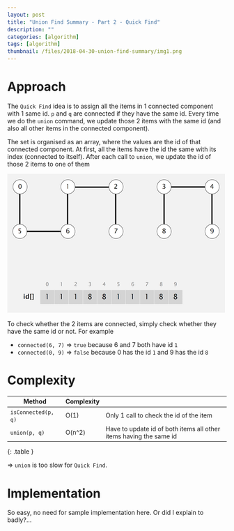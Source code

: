 ```yaml
---
layout: post
title: "Union Find Summary - Part 2 - Quick Find"
description: ""
categories: [algorithm]
tags: [algorithm]
thumbnail: /files/2018-04-30-union-find-summary/img1.png
---
```


# Approach

The `Quick Find` idea is to assign all the items in 1 connected component with 1 same id. `p` and
`q` are connected if they have the same id. Every time we do the `union` command, we update those 2
items with the same id (and also all other items in the connected component).

The set is organised as an array, where the values are the id of that connected component. At first,
all the items have the id the same with its index (connected to itself). After each call to `union`,
we update the id of those 2 items to one of them

![](/files/2018-04-30-union-find-summary/img4.png)

<!-- more -->

To check whether the 2 items are connected, simply check whether they have the same id or not. For
example

- `connected(6, 7)` => `true` because 6 and 7 both have id `1`
- `connected(0, 9)` => `false` because 0 has the id `1` and 9 has the id `8`

# Complexity

|Method|Complexity||
|----|----|----|
|`isConnected(p, q)`|O(1)|Only 1 call to check the id of the item|
|`union(p, q)`|O(n^2)|Have to update id of both items all other items having the same id|
{: .table }

=> `union` is too slow for `Quick Find`.

# Implementation

So easy, no need for sample implementation here. Or did I explain to badly?...
